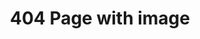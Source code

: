 ---
title: 404 Page with image
category: Marketing
paid: true
isActive: true
ltr: {"react":{"jsxCss":[],"jsxTail":[{"label":"App.jsx","code":"export default () => {\n    return (\n        <main>\n            <div className=\"max-w-screen-xl mx-auto px-4 flex items-center justify-start h-screen md:px-8\">\n                <div className=\"max-w-lg mx-auto flex-1 flex-row-reverse gap-12 items-center justify-between md:max-w-none md:flex\">\n                    <div className=\"flex-1 max-w-lg\">\n                        <img src=\"https://res.cloudinary.com/floatui/image/upload/c_pad,b_auto:predominant,fl_preserve_transparency/v1670873056/undraw_page_not_found_re_e9o6_rm5sxu.jpg\" />\n                    </div>\n                    <div className=\"mt-12 flex-1 max-w-lg space-y-3 md:mt-0\">\n                        <h3 className=\"text-indigo-600 font-semibold\">\n                            404 Error\n                        </h3>\n                        <p className=\"text-gray-800 text-4xl font-semibold sm:text-5xl\">\n                            Page not found\n                        </p>\n                        <p className=\"text-gray-600\">\n                            Sorry, the page you are looking for could not be found or has been removed.\n                        </p>\n                        <a href=\"javascript:void(0)\" className=\"text-indigo-600 duration-150 hover:text-indigo-400 font-medium inline-flex items-center gap-x-1\">\n                            Go back\n                            <svg xmlns=\"http://www.w3.org/2000/svg\" viewBox=\"0 0 20 20\" fill=\"currentColor\" className=\"w-5 h-5\">\n                                <path fillRule=\"evenodd\" d=\"M5 10a.75.75 0 01.75-.75h6.638L10.23 7.29a.75.75 0 111.04-1.08l3.5 3.25a.75.75 0 010 1.08l-3.5 3.25a.75.75 0 11-1.04-1.08l2.158-1.96H5.75A.75.75 0 015 10z\" clipRule=\"evenodd\" />\n                            </svg>\n                        </a>\n                    </div>\n                </div>\n            </div>\n        </main>\n    )\n}"}]},"preview":"function App() {\n    return (\n        <main style={{height: \"680px\"}}>\n            <div className=\"max-w-screen-xl mx-auto px-4 flex items-center justify-start h-screen md:px-8\">\n                <div className=\"max-w-lg mx-auto flex-1 flex-row-reverse gap-12 items-center justify-between md:max-w-none md:flex\">\n                    <div className=\"flex-1 max-w-lg\">\n                        <img src=\"https://res.cloudinary.com/floatui/image/upload/c_pad,b_auto:predominant,fl_preserve_transparency/v1670873056/undraw_page_not_found_re_e9o6_rm5sxu.jpg\" />\n                    </div>\n                    <div className=\"mt-12 flex-1 max-w-lg space-y-3 md:mt-0\">\n                        <h3 className=\"text-indigo-600 font-semibold\">\n                            404 Error\n                        </h3>\n                        <p className=\"text-gray-800 text-4xl font-semibold sm:text-5xl\">\n                            Page not found\n                        </p>\n                        <p className=\"text-gray-600\">\n                            Sorry, the page you are looking for could not be found or has been removed.\n                        </p>\n                        <a href=\"javascript:void(0)\" className=\"text-indigo-600 duration-150 hover:text-indigo-400 font-medium inline-flex items-center gap-x-1\">\n                            Go back\n                            <svg xmlns=\"http://www.w3.org/2000/svg\" viewBox=\"0 0 20 20\" fill=\"currentColor\" className=\"w-5 h-5\">\n                                <path fillRule=\"evenodd\" d=\"M5 10a.75.75 0 01.75-.75h6.638L10.23 7.29a.75.75 0 111.04-1.08l3.5 3.25a.75.75 0 010 1.08l-3.5 3.25a.75.75 0 11-1.04-1.08l2.158-1.96H5.75A.75.75 0 015 10z\" clipRule=\"evenodd\" />\n                            </svg>\n                        </a>\n                    </div>\n                </div>\n            </div>\n        </main>\n    )\n}","vue":{"vueCss":[],"vueTail":[]}}
rtl: {"react":{"jsxTail":[{"code":"export default () => {\n\n    return (\n        <main>\n            <div className=\"max-w-screen-xl mx-auto px-4 flex items-center justify-start h-screen md:px-8\">\n                <div className=\"max-w-lg mx-auto flex-1 flex-row-reverse gap-12 items-center justify-between md:max-w-none md:flex\">\n                    <div className=\"flex-1 max-w-lg\">\n                        <img src=\"https://res.cloudinary.com/floatui/image/upload/c_pad,b_auto:predominant,fl_preserve_transparency/v1670873056/undraw_page_not_found_re_e9o6_rm5sxu.jpg\" />\n                    </div>\n                    <div className=\"mt-12 flex-1 max-w-lg space-y-3 md:mt-0\">\n                        <h3 className=\"text-indigo-600 font-semibold\">\n                            خطأ 404\n                        </h3>\n                        <p className=\"text-gray-800 text-4xl font-semibold sm:text-5xl\">\n                            الصفحة غير موجودة\n                        </p>\n                        <p className=\"text-gray-600\">\n                            عذرا، الصفحة التي تبحث عنها لا يمكن العثور عليها أو قد تم إزالتها.\n                        </p>\n                        <a href=\"javascript:void(0)\" className=\"text-indigo-600 duration-150 hover:text-indigo-400 font-medium inline-flex items-center gap-x-1\">\n                            عُد للخلف\n                            <svg xmlns=\"http://www.w3.org/2000/svg\" fill=\"none\" viewBox=\"0 0 24 24\" stroke-width=\"1.5\" stroke=\"currentColor\" className=\"w-5 h-5\">\n                                <path stroke-linecap=\"round\" stroke-linejoin=\"round\" d=\"M6.75 15.75L3 12m0 0l3.75-3.75M3 12h18\" />\n                            </svg>\n\n                        </a>\n                    </div>\n                </div>\n            </div>\n        </main>\n    )\n}","label":"App.jsx"}],"jsxCss":[]},"vue":{"vueCss":[],"vueTail":[]},"preview":"function App() {\n\n    return (\n        <main style={{height: \"680px\"}}>\n            <div className=\"max-w-screen-xl mx-auto px-4 flex items-center justify-start h-screen md:px-8\">\n                <div className=\"max-w-lg mx-auto flex-1 flex-row-reverse gap-12 items-center justify-between md:max-w-none md:flex\">\n                    <div className=\"flex-1 max-w-lg\">\n                        <img src=\"https://res.cloudinary.com/floatui/image/upload/c_pad,b_auto:predominant,fl_preserve_transparency/v1670873056/undraw_page_not_found_re_e9o6_rm5sxu.jpg\" />\n                    </div>\n                    <div className=\"mt-12 flex-1 max-w-lg space-y-3 md:mt-0\">\n                        <h3 className=\"text-indigo-600 font-semibold\">\n                            خطأ 404\n                        </h3>\n                        <p className=\"text-gray-800 text-4xl font-semibold sm:text-5xl\">\n                            الصفحة غير موجودة\n                        </p>\n                        <p className=\"text-gray-600\">\n                            عذرا، الصفحة التي تبحث عنها لا يمكن العثور عليها أو قد تم إزالتها.\n                        </p>\n                        <a href=\"javascript:void(0)\" className=\"text-indigo-600 duration-150 hover:text-indigo-400 font-medium inline-flex items-center gap-x-1\">\n                            عُد للخلف\n                            <svg xmlns=\"http://www.w3.org/2000/svg\" fill=\"none\" viewBox=\"0 0 24 24\" stroke-width=\"1.5\" stroke=\"currentColor\" className=\"w-5 h-5\">\n                                <path stroke-linecap=\"round\" stroke-linejoin=\"round\" d=\"M6.75 15.75L3 12m0 0l3.75-3.75M3 12h18\" />\n                            </svg>\n\n                        </a>\n                    </div>\n                </div>\n            </div>\n        </main>\n    )\n}"}
slug: /404-pages
id: 900d00df-913b-4eff-8ce3-c9848c731519
created_at: 1671312876931
---